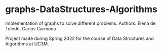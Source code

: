 # graphs-DataStructures-Algorithms
Implementation of graphs to solve different problems. Authors: Elena de Toledo, Carlos Carmona

Project made during Spring 2022 for the course of Data Structures and Algorithms at UC3M.

